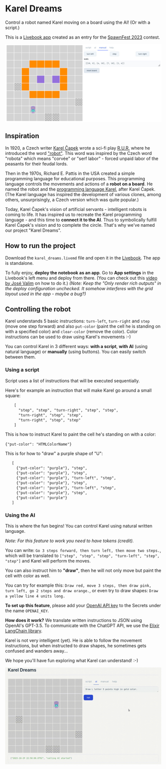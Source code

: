 # Karel Dreams

Control a robot named Karel moving on a board using the AI!  (Or with a script.)

This is a [Livebook app]((https://livebook.dev/)) created as an entry for the [SpawnFest 2023](https://spawnfest.org/) contest.

![app screenshot](screenshot.jpg)

## Inspiration

In 1920, a Czech writer [Karel Čapek](https://en.wikipedia.org/wiki/Karel_%C4%8Capek) wrote a sci-fi play [R.U.R.](https://en.wikipedia.org/wiki/R.U.R.) where he introduced the word ["robot"](https://thereader.mitpress.mit.edu/origin-word-robot-rur/). This word was inspired by the Czech word "robota" which means "corvée" or "serf labor" - forced unpaid labor of the peasants for their feudal lords.

Then in the 1970s, Richard E. Pattis in the USA created a simple programming language for educational purposes. This programming language controls the movements and actions of a **robot on a board**. He named the robot and the [programming language Karel](https://en.wikipedia.org/wiki/Karel_(programming_language)), after Karel Čapek. (The Karel language has inspired the development of various clones, among others, unsurprisingly, a Czech version which was quite popular.)

Today, Karel Čapek's vision of artificial servants - intelligent robots is coming to life. It has inspired us to recreate the Karel programming language - and this time to **connect it to the AI**. Thus to symbolically fulfill Karel Čapek's vision and to complete the circle. That's why we've named our project "Karel Dreams".

## How to run the project

Download the `karel_dreams.livemd` file and open it in the [Livebook](https://livebook.dev/). The app is standalone.

To fully enjoy, **deploy the notebook as an app**.
Go to **App settings** in the Livebook's left menu and deploy from there. (You can check out this [video by José Valim](https://youtu.be/q7T6ue7cw1Q?si=Pf2Rwdo6owd4JgiM&t=511) on how to do it.) _(Note: Keep the "Only render rich outputs" in the deploy configuration unchecked. It somehow interferes with the grid layout used in the app - maybe a bug?)_

## Controlling the robot

Karel understands 5 basic instructions: `turn-left`, `turn-right` and `step` (move one step forward) and also `put-color` (paint the cell he is standing on with a specified color) and `clear-color` (remove the color). Color instructions can be used to draw using Karel's movements :-)

You can control Karel in 3 different ways: **with a script**, **with AI** (using natural language) or **manually** (using buttons). You can easily switch between them.

### Using a script

Script uses a list of instructions that will be executed sequentially.

Here's for example an instruction that will make Karel go around a small square:

```
    [
      "step", "step", "turn-right", "step", "step",
      "turn-right", "step", "step",
      "turn-right", "step", "step"
    ]
```

This is how to instruct Karel to paint the cell he's standing on with a color:

`{"put-color": "HTMLColorName"}`

This is for how to "draw" a purple shape of "U":

 ```
    [
      {"put-color": "purple"}, "step",
      {"put-color": "purple"}, "step",
      {"put-color": "purple"}, "turn-left", "step",
      {"put-color": "purple"}, "step",
      {"put-color": "purple"}, "turn-left", "step",
      {"put-color": "purple"}, "step",
      {"put-color": "purple"}
    ]
```


### Using the AI

This is where the fun begins! You can control Karel using natural written language.

_Note: For this feature to work you need to have tokens (credit)._

You can write: `Go 3 steps forward, then turn left, then move two steps.`, which will be translated to `["step", "step", "step", "turn-left", "step", "step"]` and Karel will perform the moves.

You can also instruct him to **"draw"**, then he will not only move but paint the cell with color as well.

You can try for example this: `Draw red, move 3 steps, then draw pink, turn left, go 2 steps and draw orange.`, or even try to draw shapes: `Draw a yellow line 4 units long.`

**To set up this feature**, please add your [OpenAI API key](https://platform.openai.com/account/api-keys) to the Secrets under the name `OPENAI_KEY`.

**How does it work?** We translate written instructions to JSON using OpenAI's GPT-3.5. To communicate with the ChatGPT API, we use the [Elixir LangChain library](https://github.com/brainlid/langchain).

Karel is not very intelligent (yet). He is able to follow the movement instructions, but when instructed to draw shapes, he sometimes gets confused and wanders away...

We hope you'll have fun exploring what Karel can understand! :-)

![app screenshot](screenshot.gif)
